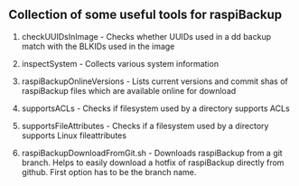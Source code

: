 ## Collection of some useful tools for raspiBackup 

1. checkUUIDsInImage - Checks whether UUIDs used in a dd backup match with the BLKIDs used in the image

2. inspectSystem - Collects various system information
 
3. raspiBackupOnlineVersions - Lists current versions and commit shas of raspiBackup files which are available online for download

4. supportsACLs - Checks if filesystem used by a directory supports ACLs

5. supportsFileAttributes - Checks if a filesystem used by a directory supports Linux fileattributes

6. raspiBackupDownloadFromGit.sh - Downloads raspiBackup from a git branch. Helps to easily download a hotfix of raspiBackup directly from github. First option has to be the branch name. 
